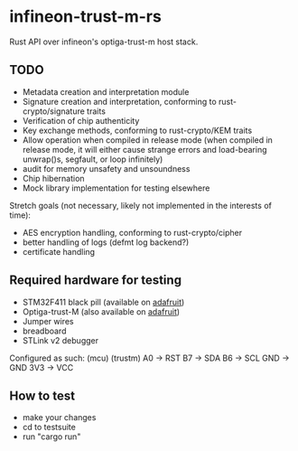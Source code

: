 # infineon-trust-m-rs

Rust API over infineon's optiga-trust-m host stack.

## TODO
- Metadata creation and interpretation module
- Signature creation and interpretation, conforming to rust-crypto/signature traits
- Verification of chip authenticity
- Key exchange methods, conforming to rust-crypto/KEM traits 
- Allow operation when compiled in release mode 
(when compiled in release mode, it will either cause strange errors and load-bearing unwrap()s, segfault, or loop infinitely)
- audit for memory unsafety and unsoundness 
- Chip hibernation
- Mock library implementation for testing elsewhere

Stretch goals (not necessary, likely not implemented in the interests of time):
- AES encryption handling, conforming to rust-crypto/cipher
- better handling of logs (defmt log backend?)
- certificate handling

## Required hardware for testing
- STM32F411 black pill (available on [adafruit](https://www.adafruit.com/product/4877))
- Optiga-trust-M (also available on [adafruit](https://www.adafruit.com/product/4351))
- Jumper wires
- breadboard
- STLink v2 debugger

Configured as such:
(mcu) (trustm)
A0 -> RST
B7 -> SDA
B6 -> SCL
GND -> GND
3V3 -> VCC

## How to test
- make your changes
- cd to testsuite
- run "cargo run"
